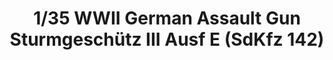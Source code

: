 ---
layout: product
title: "1/35 WWII German Assault Gun Sturmgeschütz  III Ausf E (SdKfz 142)"
price: "TBA" 
desc: "Maketa"
img_path: "/assets/img/BRNC35118.webp"
brand: "Bronco"
available: false
special_offer: false
new: false
soon: false
cat: "010000"
subcat: "015800"
subsubcat: "0N/A"
sifra: "BRNC35118"
popular: false
spec: false
---